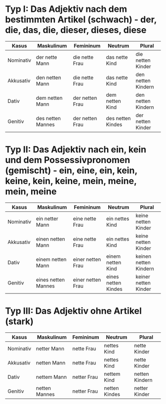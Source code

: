 # Typ I: Das Adjektiv nach dem bestimmten Artikel (schwach) - der, die, das, die, dieser, dieses, diese

| Kasus     | Maskulinum        | Femininum       | Neutrum           | Plural             |
|-----------|-------------------|-----------------|-------------------|--------------------|
| Nominativ | der nette Mann    | die nette Frau  | das nette Kind    | die netten Kinder  |
| Akkusativ | den netten Mann   | die nette Frau  | das nette Kind    | den netten Kindern |
| Dativ     | dem netten Mann   | der netten Frau | dem netten Kind   | den netten Kindern |
| Genitiv   | des netten Mannes | der netten Frau | des netten Kindes | der netten Kinder  |

# Typ II: Das Adjektiv nach ein, kein und dem Possessivpronomen (gemischt) - ein, eine, ein, kein, keine, kein, keine, mein, meine, mein, meine

| Kasus     | Maskulinum          | Femininum         | Neutrum             | Plural                |
|-----------|---------------------|-------------------|---------------------|-----------------------|
| Nominativ | ein netter Mann     | eine nette Frau   | ein nettes Kind     | keine netten Kinder   |
| Akkusativ | einen netten Mann   | eine nette Frau   | ein nettes Kind     | keine netten Kinder   |
| Dativ     | einem netten Mann   | einer netten Frau | einem netten Kind   | keinen netten Kindern |
| Genitiv   | eines netten Mannes | einer netten Frau | eines netten Kindes | keiner netten Kinder  |

# Typ III: Das Adjektiv ohne Artikel (stark)

| Kasus     | Maskulinum    | Femininum   | Neutrum       | Plural         |
|-----------|---------------|-------------|---------------|----------------|
| Nominativ | netter Mann   | nette Frau  | nettes Kind   | nette Kinder   |
| Akkusativ | netten Mann   | nette Frau  | nettes Kind   | nette Kinder   |
| Dativ     | nettem Mann   | netter Frau | nettem Kind   | netten Kindern |
| Genitiv   | netten Mannes | netter Frau | netten Kindes | netter Kinder  |








